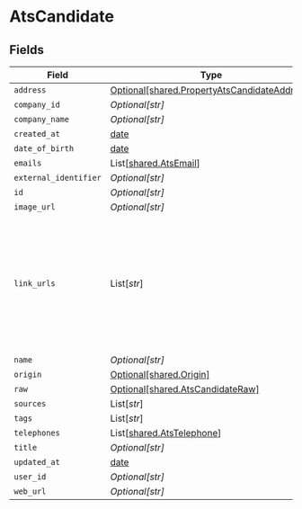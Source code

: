 # AtsCandidate


## Fields

| Field                                                                                                                | Type                                                                                                                 | Required                                                                                                             | Description                                                                                                          |
| -------------------------------------------------------------------------------------------------------------------- | -------------------------------------------------------------------------------------------------------------------- | -------------------------------------------------------------------------------------------------------------------- | -------------------------------------------------------------------------------------------------------------------- |
| `address`                                                                                                            | [Optional[shared.PropertyAtsCandidateAddress]](../../models/shared/propertyatscandidateaddress.md)                   | :heavy_minus_sign:                                                                                                   | N/A                                                                                                                  |
| `company_id`                                                                                                         | *Optional[str]*                                                                                                      | :heavy_minus_sign:                                                                                                   | N/A                                                                                                                  |
| `company_name`                                                                                                       | *Optional[str]*                                                                                                      | :heavy_minus_sign:                                                                                                   | N/A                                                                                                                  |
| `created_at`                                                                                                         | [date](https://docs.python.org/3/library/datetime.html#date-objects)                                                 | :heavy_minus_sign:                                                                                                   | N/A                                                                                                                  |
| `date_of_birth`                                                                                                      | [date](https://docs.python.org/3/library/datetime.html#date-objects)                                                 | :heavy_minus_sign:                                                                                                   | N/A                                                                                                                  |
| `emails`                                                                                                             | List[[shared.AtsEmail](../../models/shared/atsemail.md)]                                                             | :heavy_minus_sign:                                                                                                   | N/A                                                                                                                  |
| `external_identifier`                                                                                                | *Optional[str]*                                                                                                      | :heavy_minus_sign:                                                                                                   | N/A                                                                                                                  |
| `id`                                                                                                                 | *Optional[str]*                                                                                                      | :heavy_minus_sign:                                                                                                   | N/A                                                                                                                  |
| `image_url`                                                                                                          | *Optional[str]*                                                                                                      | :heavy_minus_sign:                                                                                                   | N/A                                                                                                                  |
| `link_urls`                                                                                                          | List[*str*]                                                                                                          | :heavy_minus_sign:                                                                                                   | URLs for web pages containing additional material about the candidate (LinkedIn, other social media, articles, etc.) |
| `name`                                                                                                               | *Optional[str]*                                                                                                      | :heavy_minus_sign:                                                                                                   | N/A                                                                                                                  |
| `origin`                                                                                                             | [Optional[shared.Origin]](../../models/shared/origin.md)                                                             | :heavy_minus_sign:                                                                                                   | N/A                                                                                                                  |
| `raw`                                                                                                                | [Optional[shared.AtsCandidateRaw]](../../models/shared/atscandidateraw.md)                                           | :heavy_minus_sign:                                                                                                   | N/A                                                                                                                  |
| `sources`                                                                                                            | List[*str*]                                                                                                          | :heavy_minus_sign:                                                                                                   | N/A                                                                                                                  |
| `tags`                                                                                                               | List[*str*]                                                                                                          | :heavy_minus_sign:                                                                                                   | N/A                                                                                                                  |
| `telephones`                                                                                                         | List[[shared.AtsTelephone](../../models/shared/atstelephone.md)]                                                     | :heavy_minus_sign:                                                                                                   | N/A                                                                                                                  |
| `title`                                                                                                              | *Optional[str]*                                                                                                      | :heavy_minus_sign:                                                                                                   | N/A                                                                                                                  |
| `updated_at`                                                                                                         | [date](https://docs.python.org/3/library/datetime.html#date-objects)                                                 | :heavy_minus_sign:                                                                                                   | N/A                                                                                                                  |
| `user_id`                                                                                                            | *Optional[str]*                                                                                                      | :heavy_minus_sign:                                                                                                   | N/A                                                                                                                  |
| `web_url`                                                                                                            | *Optional[str]*                                                                                                      | :heavy_minus_sign:                                                                                                   | N/A                                                                                                                  |